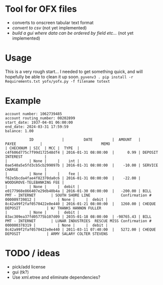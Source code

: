 
# Tool for OFX files
* converts to onscreen tabular text format
* *convert to csv* (not yet implemented)
* *build a gui where data can be ordered by field etc...* (not yet implemented)

# Usage
This is a very rough start... I needed to get something quick, and will hopefully be able to clean it up soon.
`pyvenv3 .
pip install -r Requirements.txt
yofx/yofx.py -f filename totext
`

# Example
```
account number: 1062739485
account routing_number: 00202899
start_date: 1937-04-01 06:00:00
end_date: 2024-03-31 17:59:59
balance: 1.00

           ID             |         DATE         |  AMOUNT   |           PAYEE           |                           MEMO                            | CHECKNUM | SIC  | MCC |  TYPE  |
c4f606d775c7f99d172548df4 | 2016-01-31 08:00:00  |      0.99 | DEPOSIT INTEREST          |                                                           |          | None |     |    int |
0ae540a5e5fd3cb5cb299097b | 2016-01-31 08:00:00  |    -10.00 | SERVICE CHARGE            |                                                           |          | None |     |    fee |
f62e5bcda4fae4f82370da0c6 | 2016-01-31 08:00:00  |    -22.00 | WOODGROVE-TELEBANKING FEE |                                                           |          | None |     |  debit |
e0177968e866407e29db40b4a | 2016-01-30 08:00:00  |   -200.00 | BILL PMT - INTERNET       | SOUTH SHORE LINE              Confirmation # 000009739812 |          | None |     |  debit |
8c42a99f2faf0570422e0e440 | 2016-01-21 08:00:00  |   1260.00 | CHEQUE DEPOSIT            | W/ THANKS HANNON FULLER                                   |          | None |     |  debit |
83ac309ea37fd05775b107d09 | 2035-01-18 08:00:00  | -98765.43 | BILL PMT - INTERNET       | LUNAR INDUSTRIES  RESCUE MISS Confirmation # 000000378319 |          | None |     |  debit |
8c42a99f2faf0570422e0e440 | 2011-03-11 07:40:00  |   5272.00 | CHEQUE DEPOSIT            | ARMY SALARY COLTER STEVENS
```

# TODO / ideas
* pick/add license
* gui (tk?)
* Use xml.etree and eliminate dependencies?

